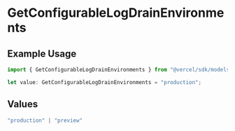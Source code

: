 # GetConfigurableLogDrainEnvironments

## Example Usage

```typescript
import { GetConfigurableLogDrainEnvironments } from "@vercel/sdk/models/operations/getconfigurablelogdrain.js";

let value: GetConfigurableLogDrainEnvironments = "production";
```

## Values

```typescript
"production" | "preview"
```